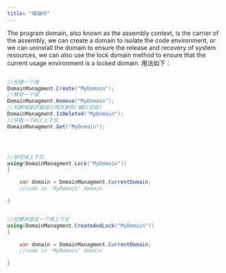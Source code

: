 ```yaml
---
title: "域操作"
---
```


The program domain, also known as the assembly context, is the carrier of the assembly, we can create a domain to isolate the code environment, or we can uninstall the domain to ensure the release and recovery of system resources, we can also use the lock domain method to ensure that the current usage environment is a locked domain. 用法如下：

```cs

//创建一个域
DomainManagment.Create("MyDomain");
//移除一个域
DomainManagment.Remove("MyDomain");
//判断域是否被弱引用所删除(被GC回收)
DomainManagment.IsDeleted("MyDomain");
//获取一个ALC上下文
DomainManagment.Get("MyDomain");




//锁住域上下文
using(DomainManagment.Lock("MyDomain"))
{

    var domain = DomainManagment.CurrentDomain;
    //code in 'MyDomain' domain

}


//创建并锁定一个域上下文
using(DomainManagment.CreateAndLock("MyDomain"))
{

    var domain = DomainManagment.CurrentDomain;
    //code in 'MyDomain' domain

}

```
